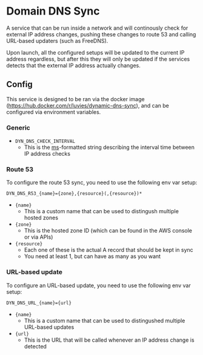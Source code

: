 # Domain DNS Sync

A service that can be run inside a network and will continously check for external IP address changes, pushing these changes to route 53 and calling URL-based updaters (such as FreeDNS).

Upon launch, all the configured setups will be updated to the current IP address regardless, but after this they will only be updated if the services detects that the external IP address actually changes.

## Config

This service is designed to be ran via the docker image (https://hub.docker.com/r/luvies/dynamic-dns-sync), and can be configured via environment variables.

### Generic

- `DYN_DNS_CHECK_INTERVAL`
  - This is the [ms](https://npm.im/ms)-formatted string describing the interval time between IP address checks

### Route 53

To configure the route 53 sync, you need to use the following env var setup:

```
DYN_DNS_R53_{name}={zone},{resource}(,{resource})*
```

- `{name}`
  - This is a custom name that can be used to distingush multiple hosted zones
- `{zone}`
  - This is the hosted zone ID (which can be found in the AWS console or via APIs)
- `{resource}`
  - Each one of these is the actual A record that should be kept in sync
  - You need at least 1, but can have as many as you want

### URL-based update

To configure an URL-based update, you need to use the following env var setup:

```
DYN_DNS_URL_{name}={url}
```

- `{name}`
  - This is a custom name that can be used to distingushed multiple URL-based updates
- `{url}`
  - This is the URL that will be called whenever an IP address change is detected
